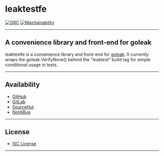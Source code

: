 # leaktestfe

[![GRC](https://goreportcard.com/badge/github.com/johnsonjh/leaktestfe)](https://goreportcard.com/badge/github.com/johnsonjh/leaktestfe)
[![Maintainability](https://api.codeclimate.com/v1/badges/de27bb8ba8419f68f824/maintainability)](https://codeclimate.com/github/johnsonjh/leaktestfe/maintainability)

---

## A convenience library and front-end for goleak

leaktestfe is a convenience library and front-end for
[goleak](https://go.uber.org/goleak). It currently wraps the goleak.VerifyNone()
behind the "_leaktest_" build tag for simple conditional usage in tests.

---

## Availability

- [GitHub](https://github.com/johnsonjh/leaktestfe)
- [GitLab](https://gitlab.com/johnsonjh/leaktestfe)
- [SourceHut](https://sr.ht/~trn/leaktestfe)
- [NotABug](https://notabug.org/trn/leaktestfe)

---

## License

- [ISC License](https://tldrlegal.com/license/-isc-license)

---

